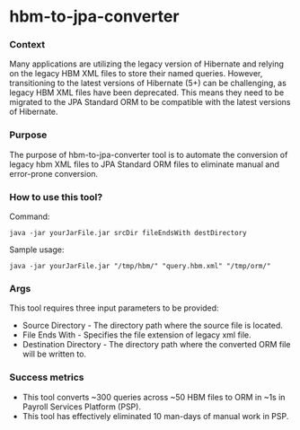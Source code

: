 # hbm-to-jpa-converter

### **Context**

Many applications are utilizing the legacy version of Hibernate and relying on the legacy HBM XML files to store their
named queries. However, transitioning to the latest versions of Hibernate (5+) can be challenging, as legacy HBM XML
files have been deprecated. This means they need to be migrated to the JPA Standard ORM to be compatible with the latest
versions of Hibernate.

### **Purpose**

The purpose of hbm-to-jpa-converter tool is to automate the conversion of legacy hbm XML files
to JPA Standard ORM files to eliminate manual and error-prone conversion.

### **How to use this tool?**

Command:

`java -jar yourJarFile.jar srcDir fileEndsWith destDirectory
`

Sample usage:

`java -jar yourJarFile.jar "/tmp/hbm/" "query.hbm.xml" "/tmp/orm/"`

### Args

This tool requires three input parameters to be provided:

* Source Directory - The directory path where the source file is located.
* File Ends With - Specifies the file extension of legacy xml file.
* Destination Directory - The directory path where the converted ORM file will be written to.

### Success metrics

* This tool converts ~300 queries across ~50 HBM files to ORM in ~1s in Payroll Services Platform (PSP).
* This tool has effectively eliminated 10 man-days of manual work in PSP.